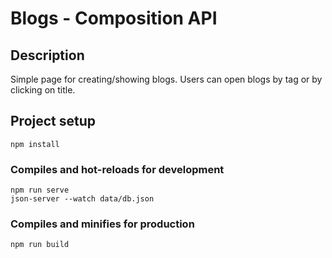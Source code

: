# Blogs - Composition API

## Description
Simple page for creating/showing blogs. Users can open blogs by tag or by clicking on title.

## Project setup
```
npm install
```

### Compiles and hot-reloads for development
```
npm run serve
json-server --watch data/db.json
```

### Compiles and minifies for production
```
npm run build
```

